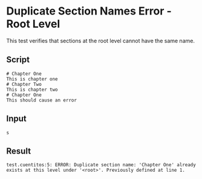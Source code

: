 # Duplicate Section Names Error - Root Level

This test verifies that sections at the root level cannot have the same name.

## Script
```cuentitos
# Chapter One
This is chapter one
# Chapter Two
This is chapter two
# Chapter One
This should cause an error
```

## Input
```input
s
```

## Result
```result
test.cuentitos:5: ERROR: Duplicate section name: 'Chapter One' already exists at this level under '<root>'. Previously defined at line 1.
```
